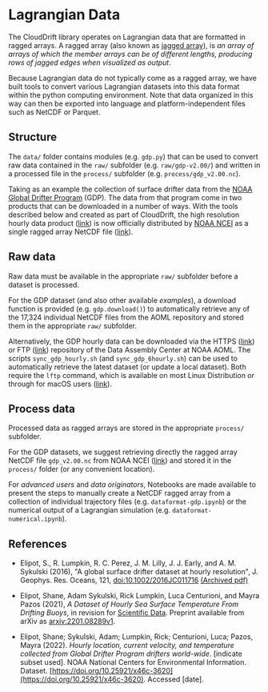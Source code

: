
# Lagrangian Data

The CloudDrift library operates on Lagrangian data that are formatted in ragged arrays. A ragged array (also known as [jagged array](https://en.wikipedia.org/wiki/Jagged_array)), is *an array of arrays of which the member arrays can be of different lengths, producing rows of jagged edges when visualized as output*.

Because Lagrangian data do not typically come as a ragged array, we have built tools to convert various Lagrangian datasets into this data format within the python computing environment. Note that data organized in this way can then be exported into language and platform-independent files such as NetCDF or Parquet.

## Structure

The `data/` folder contains modules (e.g. `gdp.py`) that can be used to convert raw data contained in the `raw/` subfolder (e.g. `raw/gdp-v2.00/`) and written in a processed file in the `process/` subfolder (e.g. `process/gdp_v2.00.nc`).

Taking as an example the collection of surface drifter data from the [NOAA Global Drifter Program](https://www.aoml.noaa.gov/phod/gdp/) (GDP). The data from that program come in two products that can be downloaded in a number of ways. With the tools described below and created as part of CloudDrift, the high resolution hourly data product ([link](https://www.aoml.noaa.gov/phod/gdp/hourly_data.php)) is now officially distributed by [NOAA NCEI](https://www.ncei.noaa.gov/access/metadata/landing-page/bin/iso?id=gov.noaa.nodc:AOML-GDP-1HR) as a single ragged array NetCDF file ([link](https://www.nodc.noaa.gov/archive/arc0199/0248584/1.1/data/0-data/gdp_v2.00.nc)).

## Raw data

Raw data must be available in the appropriate `raw/` subfolder before a dataset is processed.

For the GDP dataset (and also other available *examples*), a download function is provided (e.g. `gdp.download()`) to automatically retrieve any of the 17,324 individual NetCDF files from the AOML repository and stored them in the appropriate `raw/` subfolder.

Alternatively, the GDP hourly data can be downloaded via the HTTPS ([link](https://www.aoml.noaa.gov/ftp/pub/phod/lumpkin/hourly/v2.00/netcdf/)) or FTP ([link](ftp://ftp.aoml.noaa.gov/phod/pub/lumpkin/hourly/v2.00/netcdf/)) repository of the Data Assembly Center at NOAA AOML. The scripts `sync_gdp_hourly.sh` (and `sync_gdp_6hourly.sh`) can be used to automatically retrieve the latest dataset (or update a local dataset). Both require the `lftp` command, which is available on most Linux Distribution or through for macOS users ([link](https://formulae.brew.sh/formula/lftp)).

## Process data

Processed data as ragged arrays are stored in the appropriate `process/` subfolder.

For the GDP datasets, we suggest retrieving directly the ragged array NetCDF file `gdp_v2.00.nc` from NOAA NCEI ([link](https://www.nodc.noaa.gov/archive/arc0199/0248584/1.1/data/0-data/gdp_v2.00.nc)) and stored it in the `process/` folder (or any convenient location).

For *advanced users* and *data originators*, Notebooks are made available to present the steps to manually create a NetCDF ragged array from a collection of individual trajectory files (e.g. `dataformat-gdp.ipynb`) or the numerical output of a Lagrangian simulation (e.g. `dataformat-numerical.ipynb`).

## References
- Elipot, S., R. Lumpkin, R. C. Perez, J. M. Lilly, J. J. Early, and A. M. Sykulski (2016), "A global surface drifter dataset at hourly resolution", J. Geophys. Res. Oceans, 121, [doi:10.1002/2016JC011716](doi:10.1002/2016JC011716) [(Archived pdf)](https://www.aoml.noaa.gov/phod/gdp/papers/Elipot_et_al-2016.pdf)

- Elipot, Shane, Adam Sykulski, Rick Lumpkin, Luca Centurioni, and Mayra Pazos (2021), *A Dataset of Hourly Sea Surface Temperature From Drifting Buoys*, in revision for [Scientific Data](https://www.nature.com/sdata/). Preprint available from arXiv as [arxiv:2201.08289v1](https://arxiv.org/abs/2201.08289v1).

- Elipot, Shane; Sykulski, Adam; Lumpkin, Rick; Centurioni, Luca; Pazos, Mayra (2022). *Hourly location, current velocity, and temperature collected from Global Drifter Program drifters world-wide*. [indicate subset used]. NOAA National Centers for Environmental Information. Dataset. [https://doi.org/10.25921/x46c-3620](https://doi.org/10.25921/x46c-3620). Accessed [date].
